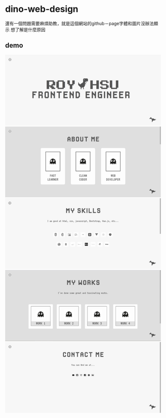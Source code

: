 # dino-web-design

還有一個問題需要麻煩助教，就是這個網站的github－page字體和圖片沒辦法顯示
想了解是什麼原因

## demo
![1](./demo/1.jpg)
![2](./demo/2.jpg)
![3](./demo/3.jpg)
![4](./demo/4.jpg)
![5](./demo/5.jpg)

